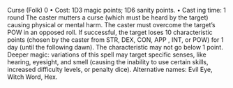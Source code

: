 Curse (Folk) 0
• Cost:  1D3 magic points; 1D6 sanity points.
•
 Cast
ing time: 1 round
The caster mutters a curse (which must be heard by the target) 
causing physical or mental harm. The caster must overcome the 
target’s POW in an opposed roll. If successful, the target loses 
10 characteristic points (chosen by the caster from STR, DEX, 
CON, APP , INT, or POW) for 1 day (until the following 
dawn). The characteristic may not go below 1 point. 
Deeper magic: variations of this spell may target specific 
senses, like hearing, eyesight, and smell (causing the inability 
to use certain skills, increased difficulty levels, or penalty dice).
Alternative names: Evil Eye, Witch Word,  Hex.

